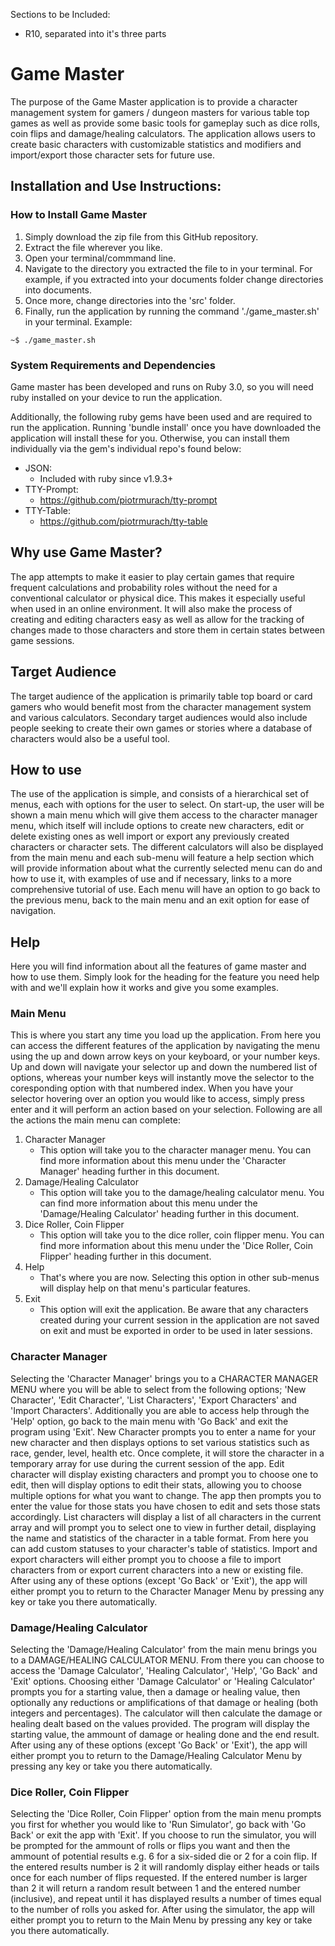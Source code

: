 Sections to be Included:
 - R10, separated into it's three parts

# Game Master
The purpose of the Game Master application is to provide a character management system for gamers / dungeon masters for various table top games as well as provide some basic tools for gameplay such as dice rolls, coin flips and damage/healing calculators. The application allows users to create basic characters with customizable statistics and modifiers and import/export those character sets for future use.

## Installation and Use Instructions:
### How to Install Game Master
1. Simply download the zip file from this GitHub repository.
2. Extract the file wherever you like.
3. Open your terminal/commmand line.
4. Navigate to the directory you extracted the file to in your terminal. For example, if you extracted into your documents folder change directories into documents.
5. Once more, change directories into the 'src' folder.
6. Finally, run the application by running the command './game_master.sh' in your terminal. Example:
```
~$ ./game_master.sh
```
### System Requirements and Dependencies
Game master has been developed and runs on Ruby 3.0, so you will need ruby installed on your device to run the application.

Additionally, the following ruby gems have been used and are required to run the application. Running 'bundle install' once you have downloaded the application will install these for you. Otherwise, you can install them individually via the gem's individual repo's found below:
- JSON:
    - Included with ruby since v1.9.3+
- TTY-Prompt:
    - https://github.com/piotrmurach/tty-prompt
- TTY-Table: 
    - https://github.com/piotrmurach/tty-table

## Why use Game Master?
The app attempts to make it easier to play certain games that require frequent calculations and probability roles without the need for a conventional calculator or physical dice. This makes it especially useful when used in an online environment. It will also make the process of creating and editing characters easy as well as allow for the tracking of changes made to those characters and store them in certain states between game sessions.
## Target Audience
The target audience of the application is primarily table top board or card gamers who would benefit most from the character management system and various calculators. Secondary target audiences would also include people seeking to create their own games or stories where a database of characters would also be a useful tool.
## How to use
The use of the application is simple, and consists of a hierarchical set of menus, each with options for the user to select. On start-up, the user will be shown a main menu which will give them access to the character manager menu, which itself will include options to create new characters, edit or delete existing ones as well import or export any previously created characters or character sets. The different calculators will also be displayed from the main menu and each sub-menu will feature a help section which will provide information about what the currently selected menu can do and how to use it, with examples of use and if necessary, links to a more comprehensive tutorial of use. Each menu will have an option to go back to the previous menu, back to the main menu and an exit option for ease of navigation.

## Help
Here you will find information about all the features of game master and how to use them. Simply look for the heading for the feature you need help with and we'll explain how it works and give you some examples.
### Main Menu
This is where you start any time you load up the application. From here you can access the different features of the application by navigating the menu using the up and down arrow keys on your keyboard, or your number keys. Up and down will navigate your selector up and down the numbered list of options, whereas your number keys will instantly move the selector to the coresponding option with that numbered index. When you have your selector hovering over an option you would like to access, simply press enter and it will perform an action based on your selection. Following are all the actions the main menu can complete:

1. Character Manager
    - This option will take you to the character manager menu. You can find more information about this menu under the 'Character Manager' heading further in this document.
2. Damage/Healing Calculator
    - This option will take you to the damage/healing calculator menu. You can find more information about this menu under the 'Damage/Healing Calculator' heading further in this document.
3. Dice Roller, Coin Flipper
    - This option will take you to the dice roller, coin flipper menu. You can find more information about this menu under the 'Dice Roller, Coin Flipper' heading further in this document.
4. Help
    - That's where you are now. Selecting this option in other sub-menus will display help on that menu's particular features.
5. Exit
    - This option will exit the application. Be aware that any characters created during your current session in the application are not saved on exit and must be exported in order to be used in later sessions.

### Character Manager
Selecting the 'Character Manager' brings you to a CHARACTER MANAGER MENU where you will be able to select from the following options; 'New Character', 'Edit Character', 'List Characters', 'Export Characters' and 'Import Characters'. Additionally you are able to access help through the 'Help' option, go back to the main menu with 'Go Back' and exit the program using 'Exit'.
New Character prompts you to enter a name for your new character and then displays options to set various statistics such as race, gender, level, health etc. Once complete, it will store the character in a temporary array for use during the current session of the app.
Edit character will display existing characters and prompt you to choose one to edit, then will display options to edit their stats, allowing you to choose multiple options for what you want to change. The app then prompts you to enter the value for those stats you have chosen to edit and sets those stats accordingly.
List characters will display a list of all characters in the current array and will prompt you to select one to view in further detail, displaying the name and statistics of the character in a table format. From here you can add custom statuses to your character's table of statistics.
Import and export characters will either prompt you to choose a file to import characters from or export current characters into a new or existing file.
After using any of these options (except 'Go Back' or 'Exit'), the app will either prompt you to return to the Character Manager Menu by pressing any key or take you there automatically.

### Damage/Healing Calculator
Selecting the 'Damage/Healing Calculator' from the main menu brings you to a DAMAGE/HEALING CALCULATOR MENU. From there you can choose to access the 'Damage Calculator', 'Healing Calculator', 'Help', 'Go Back' and 'Exit' options.
Choosing either 'Damage Calculator' or 'Healing Calculator' prompts you for a starting value, then a damage or healing value, then optionally any reductions or amplifications of that damage or healing (both integers and percentages). The calculator will then calculate the damage or healing dealt based on the values provided. The program will display the starting value, the ammount of damage or healing done and the end result.
After using any of these options (except 'Go Back' or 'Exit'), the app will either prompt you to return to the Damage/Healing Calculator Menu by pressing any key or take you there automatically.

### Dice Roller, Coin Flipper
Selecting the 'Dice Roller, Coin Flipper' option from the main menu prompts you first for whether you would like to 'Run Simulator', go back with 'Go Back' or exit the app with 'Exit'. If you choose to run the simulator, you will be prompted for the ammount of rolls or flips you want and then the ammount of potential results e.g. 6 for a six-sided die or 2 for a coin flip.
If the entered results number is 2 it will randomly display either heads or tails once for each number of flips requested. If the entered number is larger than 2 it will return a random result between 1 and the entered number (inclusive), and repeat until it has displayed results a number of times equal to the number of rolls you asked for.
After using the simulator, the app will either prompt you to return to the Main Menu by pressing any key or take you there automatically.